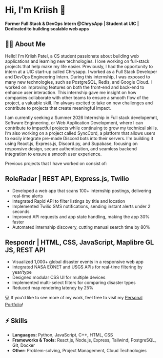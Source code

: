 # Hi, I'm Kriish 👋

**Former Full Stack & DevOps Intern @ChrysApp | Student at UIC | Dedicated to building scalable web apps**

## 🧑‍💻 About Me
Hello! I'm Kriish Patel, a CS student passionate about building web applications and learning new technologies. I love working on full-stack projects that help make my life easier. Previously, I had the opportunity to intern at a UIC start-up called Chrysapp. I worked as a Full Stack Developer and DevOps Engineering Intern.
During this internship, I was exposed to many new technologies, such as PostgreSQL, Redis, and Google Cloud. I worked on improving features on both the front-end and back-end to enhance user interaction. This internship gave me insight
on how companies collaborate with other teams to ensure a smooth flow of the project, a valuable skill. I’m always excited to take on new challenges and contribute to projects that create meaningful impact. 

I am currently seeking a Summer 2026 Internship in Full stack developemnt, Software Engineering, or Web Application Development, where I can contribute to impactful projects while continuing to grow my technical skills. I’m also working on a project called SyncCord, a platform that allows users to easily integrate pre-made Discord bots into their servers. I’m building it using React.js, Express.js, Discord.py, and Supabase, focusing on responsive design, secure authentication, and seamless backend integration to ensure a smooth user experience.

Previous projects that I have worked on consist of: 

## RoleRadar | REST API, Express.js, Twilio
- Developed a web app that scans 100+ internship postings, delivering real-time alerts
- Integrated Rapid API to filter listings by title and location
- Implemented Twilio SMS notifications, sending instant alerts under 2 seconds
- Improved API requests and app state handling, making the app 30% faster
- Automated internship discovery, cutting manual search time by 80%


## Respondr | HTML, CSS, JavaScript, Maplibre GL JS, REST API

- Visualized 1,000+ global disaster events in a responsive web app
- Integrated NASA EONET and USGS APIs for real-time filtering by year/type
- Designed modular CSS UI for multiple devices
- Implemented multi-select filters for comparing disaster types
- Reduced map rendering latency by 25%

💻 If you'd like to see more of my work, feel free to visit my [Personal Portfolio](https://portfolio-z9aj-a9iza5eqc-kriishp11s-projects.vercel.app/)!


## ⚡ Skills
- **Languages:** Python, JavaScript, C++, HTML, CSS  
- **Frameworks & Tools:** React.js, Node.js, Express, Tailwind, PostgreSQL, Git, Docker  
- **Other:** Problem-solving, Project Management, Cloud Technologies







